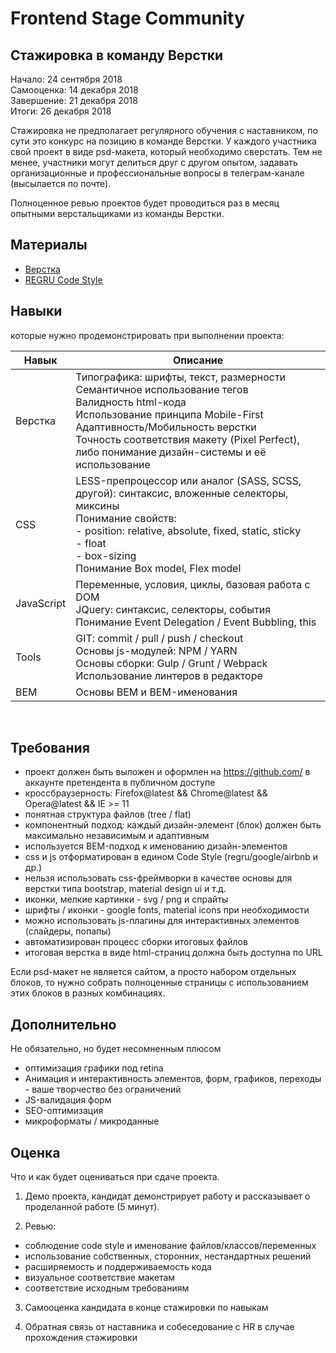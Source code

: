 Frontend Stage Community
===================
## Стажировка в команду Верстки

Начало: 24 сентября 2018<br>
Самооценка: 14 декабря 2018<br>
Завершение: 21 декабря 2018<br>
Итоги: 26 декабря 2018

Стажировка не предполагает регулярного обучения с наставником, по сути это конкурс на позицию в команде Верстки. У каждого участника свой проект в виде psd-макета, который необходимо сверстать. Тем не менее, участники могут делиться друг с другом опытом, задавать организационные и профессиональные вопросы в телеграм-канале (высылается по почте).

Полноценное ревью проектов будет проводиться раз в месяц опытными верстальщиками из команды Верстки.

## Материалы
- [Верстка](https://www.mindmeister.com/974906786)
- [REGRU Code Style](https://github.com/regru/frontend-stage/edit/master/CODESTYLE.md)


## Навыки
которые нужно продемонстрировать при выполнении проекта:

| Навык      | Описание                                                                                                                                                                                                                  |
|------------|---------------------------------------------------------------------------------------------------------------------------------------------------------------------------------------------------------------------------|
| Верстка    | Типографика: шрифты, текст, размерности<br>Семантичное использование тегов<br>Валидность html-кода<br>Использование принципа Mobile-First<br>Адаптивность/Мобильность верстки<br>Точность соответствия макету (Pixel Perfect), либо понимание дизайн-системы и её использование               |
| CSS        | LESS-препроцессор или аналог (SASS, SCSS, другой): синтаксис, вложенные селекторы, миксины<br>Понимание свойств: <br>- position: relative, absolute, fixed, static, sticky<br>- float <br>- box-sizing<br>  Понимание Box model, Flex model |
| JavaScript | Переменные, условия, циклы, базовая работа с DOM <br>JQuery: синтаксис, селекторы, события <br>Понимание Event Delegation / Event Bubbling, this                                                                                  |
| Tools      | GIT: commit / pull / push / checkout <br>Основы js-модулей: NPM / YARN <br>Основы сборки: Gulp / Grunt / Webpack <br>Использование линтеров в редакторе                                                                               |
| BEM        | Основы BEM и BEM-именования                                                                                                                                                                                               |

<br>

## Требования
- проект должен быть выложен и оформлен на https://github.com/ в аккаунте претендента в публичном доступе
- кроссбраузерность: Firefox@latest && Chrome@latest && Opera@latest && IE >= 11
- понятная структура файлов (tree / flat)
- компонентный подход: каждый дизайн-элемент (блок) должен быть максимально независимым и адаптивным
- используется BEM-подход к именованию дизайн-элементов
- css и js отформатирован в едином Code Style (regru/google/airbnb и др.)
- нельзя использовать css-фреймворки в качестве основы для верстки типа bootstrap, material design ui и т.д.
- иконки, мелкие картинки - svg / png и спрайты
- шрифты / иконки - google fonts, material icons при необходимости
- можно использовать js-плагины для интерактивных элементов (слайдеры, попапы)
- автоматизирован процесс сборки итоговых файлов
- итоговая верстка в виде html-страниц должна быть доступна по URL

Если psd-макет не является сайтом, а просто набором отдельных блоков, то нужно собрать полноценные страницы
с использованием этих блоков в разных комбинациях.


## Дополнительно
Не обязательно, но будет несомненным плюсом

- оптимизация графики под retina
- Анимация и интерактивность элементов, форм, графиков, переходы - ваше творчество без ограничений
- JS-валидация форм
- SEO-оптимизация
- микроформаты / микроданные

## Оценка
Что и как будет оцениваться при сдаче проекта.

1. Демо проекта, кандидат демонстрирует работу и рассказывает о проделанной работе (5 минут).

2. Ревью: 

- соблюдение code style и именование файлов/классов/переменных
- использование собственных, сторонних, нестандартных решений
- расширяемость и поддерживаемость кода
- визуальное соответствие макетам
- соответствие исходным требованиям

3. Самооценка кандидата в конце стажировки по навыкам

4. Обратная связь от наставника и собеседование с HR в случае прохождения стажировки



